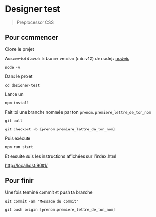 # Designer test
> Preprocessor CSS

## Pour commencer
Clone le projet

Assure-toi d’avoir la bonne version (min v12) de nodejs [nodejs](https://nodejs.org/)
```shell
node -v 
```
Dans le projet
```shell
cd designer-test
```

Lance un
```shell
npm install
```

Fait toi une branche nommée par ton `prenom.premiere_lettre_de_ton_nom`
```shell
git pull
```
```shell
git checkout -b [prenom.premiere_lettre_de_ton_nom]
```

Puis exécute 
```shell
npm run start
```

Et ensuite suis les instructions affichées sur l’index.html

[http://localhost:9001/](http://localhost:9001/)


## Pour finir
Une fois terminé commit et push ta branche

```shell
git commit -am "Message du commit"
```

```shell
git push origin [prenom.premiere_lettre_de_ton_nom]
```